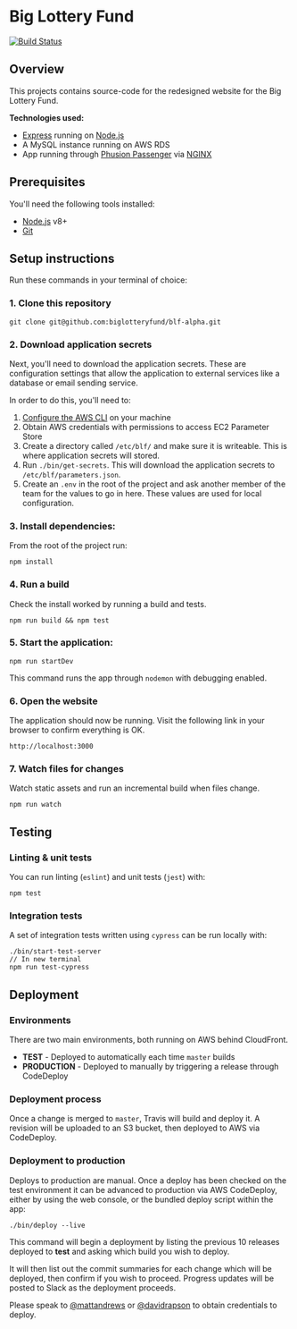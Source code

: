 # Big Lottery Fund

[![Build Status](https://travis-ci.org/biglotteryfund/blf-alpha.svg?branch=master)](https://travis-ci.org/biglotteryfund/blf-alpha)

## Overview

This projects contains source-code for the redesigned website for the Big Lottery Fund.

**Technologies used:**

- [Express](https://expressjs.com/) running on [Node.js](https://nodejs.org/en/)
- A MySQL instance running on AWS RDS
- App running through [Phusion Passenger](https://www.phusionpassenger.com/) via [NGINX](https://www.nginx.com/resources/wiki/)

## Prerequisites

You'll need the following tools installed:

- [Node.js](https://nodejs.org/en/download/) v8+
- [Git](https://help.github.com/articles/set-up-git/)

## Setup instructions

Run these commands in your terminal of choice:

### 1. Clone this repository

```
git clone git@github.com:biglotteryfund/blf-alpha.git
```

### 2. Download application secrets

Next, you'll need to download the application secrets. These are configuration settings that allow the application to external services like a database or email sending service.

In order to do this, you'll need to:

1. [Configure the AWS CLI](http://docs.aws.amazon.com/cli/latest/userguide/cli-chap-getting-started.html) on your machine
2. Obtain AWS credentials with permissions to access EC2 Parameter Store
3. Create a directory called `/etc/blf/` and make sure it is writeable. This is where application secrets will stored.
4. Run `./bin/get-secrets`. This will download the application secrets to `/etc/blf/parameters.json`.
5. Create an `.env` in the root of the project and ask another member of the team for the values to go in here. These values are used for local configuration.

### 3. Install dependencies:

From the root of the project run:

```
npm install
```

### 4. Run a build

Check the install worked by running a build and tests.

```
npm run build && npm test
```

### 5. Start the application:

```
npm run startDev
```

This command runs the app through `nodemon` with debugging enabled.

### 6. Open the website

The application should now be running. Visit the following link in your browser to confirm everything is OK.

```
http://localhost:3000
```

### 7. Watch files for changes

Watch static assets and run an incremental build when files change.

```
npm run watch
```

## Testing

### Linting & unit tests

You can run linting (`eslint`) and unit tests (`jest`) with:

```
npm test
```

### Integration tests

A set of integration tests written using `cypress` can be run locally with:

```
./bin/start-test-server
// In new terminal
npm run test-cypress
```

## Deployment

### Environments

There are two main environments, both running on AWS behind CloudFront.

- **TEST** - Deployed to automatically each time `master` builds
- **PRODUCTION** - Deployed to manually by triggering a release through CodeDeploy

### Deployment process

Once a change is merged to `master`, Travis will build and deploy it. A revision will be uploaded to an S3 bucket, then deployed to AWS via CodeDeploy.

### Deployment to production

Deploys to production are manual. Once a deploy has been checked on the test environment it can be advanced to production via AWS CodeDeploy, either by using the web console, or the bundled deploy script within the app:

```
./bin/deploy --live
```

This command will begin a deployment by listing the previous 10 releases deployed to **test** and asking which build you wish to deploy.

It will then list out the commit summaries for each change which will be deployed, then confirm if you wish to proceed. Progress updates will be posted to Slack as the deployment proceeds.

Please speak to [@mattandrews](https://github.com/mattandrews) or [@davidrapson](https://github.com/davidrapson) to obtain credentials to deploy.

